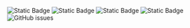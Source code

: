 ![Static Badge](https://img.shields.io/badge/blacklists-60-000000) ![Static Badge](https://img.shields.io/badge/blacklisted-2603400-cc0000) ![Static Badge](https://img.shields.io/badge/whitelisted-2245-00CC00) ![Static Badge](https://img.shields.io/badge/streaming_blacklist-28107-000000) ![GitHub issues](https://img.shields.io/github/issues/fabriziosalmi/blacklists)

